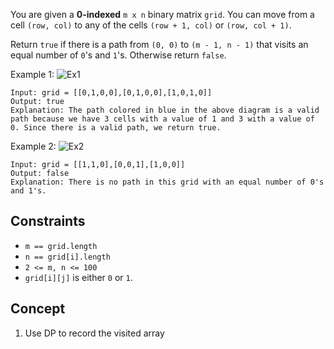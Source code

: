 You are given a **0-indexed** `m x n` binary matrix `grid`. You can move from a cell `(row, col)` to any of the cells `(row + 1, col)` or `(row, col + 1)`.

Return `true` if there is a path from `(0, 0)` to `(m - 1, n - 1)` that visits an equal number of `0`'s and `1`'s. Otherwise return `false`.

 

Example 1:
![Ex1](https://assets.leetcode.com/uploads/2022/12/20/yetgriddrawio-4.png)
```plaintext
Input: grid = [[0,1,0,0],[0,1,0,0],[1,0,1,0]]
Output: true
Explanation: The path colored in blue in the above diagram is a valid path because we have 3 cells with a value of 1 and 3 with a value of 0. Since there is a valid path, we return true.
```
Example 2:
![Ex2](https://assets.leetcode.com/uploads/2022/12/20/yetgrid2drawio-1.png)
```plaintext
Input: grid = [[1,1,0],[0,0,1],[1,0,0]]
Output: false
Explanation: There is no path in this grid with an equal number of 0's and 1's.
``` 

## Constraints

- `m == grid.length`
- `n == grid[i].length`
- `2 <= m, n <= 100`
- `grid[i][j]` is either `0` or `1`.

## Concept
1. Use DP to record the visited array
